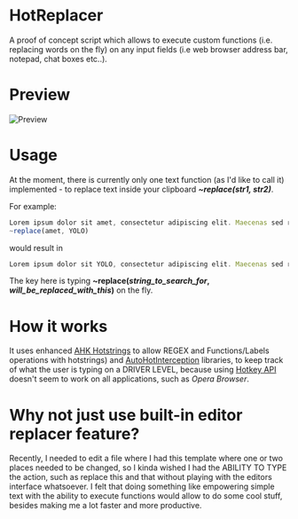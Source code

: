 # HotReplacer
A proof of concept script which allows to execute custom functions (i.e. replacing words on the fly) on any input fields (i.e web browser address bar, notepad, chat boxes etc..).

# Preview

![Preview](https://giant.gfycat.com/EdibleEnlightenedHound.gif)

# Usage

At the moment, there is currently only one text function (as I'd like to call it) implemented - to replace text inside your clipboard ***~replace(str1, str2)***.

For example:
```js
Lorem ipsum dolor sit amet, consectetur adipiscing elit. Maecenas sed risus pretium, feugiat nulla sit amet.
~replace(amet, YOLO)
```
would result in
```js
Lorem ipsum dolor sit YOLO, consectetur adipiscing elit. Maecenas sed risus pretium, feugiat nulla sit YOLO.
```

The key here is typing **~replace(*string_to_search_for*, *will_be_replaced_with_this*)** on the fly.

# How it works

It uses enhanced [AHK Hotstrings](https://github.com/menixator/hotstring) to allow REGEX and Functions/Labels operations with hotstrings) and [AutoHotInterception](https://github.com/evilC/AutoHotInterception) libraries, to keep track of what the user is typing on a DRIVER LEVEL, because using [Hotkey API](https://www.autohotkey.com/docs/commands/Hotkey.htm) doesn't seem to work on all applications, such as *Opera Browser*.

# Why not just use built-in editor replacer feature?
Recently, I needed to edit a file where I had this template where one or two places needed to be changed, so I kinda wished I had the ABILITY TO TYPE the action, such as replace this and that without playing with the editors interface whatsoever. I felt that doing something like empowering simple text with the ability to execute functions would allow to do some cool stuff, besides making me a lot faster and more productive.